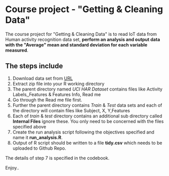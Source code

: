 Course project - "Getting & Cleaning Data"
=====================================================================
>

The course project for "Getting & Cleaning Data" is to read IoT data from Human activity recognition data set, **perform an analysis and output data with the "Average" mean and standard deviation for each variable measured**.
 
 The steps include
 --------------------------------------------------
 >
 >
 1. Download data set from [URL](https://d396qusza40orc.cloudfront.net/getdata%2Fprojectfiles%2FUCI%20HAR%20Dataset.zip)
 2. Extract zip file into your R working directory
 3. The parent directory named *UCI HAR Dataset* contains files like  Activity Labels,,Features & Features Info, Read me
 4. Go through the Read me file first.
 5. Further the parent directory contains *Train* & *Test* data sets and each of the directory will contain  files like Subject, X, Y,Features
 6. Each of *train* & *test* directory contains an additional sub directory called **Internal Files** ignore these. You only need to be  concerned with the files specified above
 7. Create the run analysis script following the objectives specified and name it **run_analysis.R**.
 8. Output of R script should be written to a file **tidy.csv** which needs to be uploaded to Github Repo.

The details of step 7 is specified in the codebook.

Enjoy..
